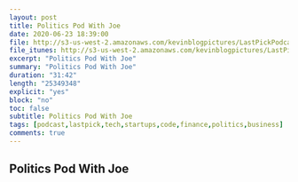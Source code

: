 ```yaml
---
layout: post
title: Politics Pod With Joe
date: 2020-06-23 18:39:00
file: http://s3-us-west-2.amazonaws.com/kevinblogpictures/LastPickPodcastE10.mp3
file_itunes: http://s3-us-west-2.amazonaws.com/kevinblogpictures/LastPickPodcastE10.m4a
excerpt: "Politics Pod With Joe"
summary: "Politics Pod With Joe"
duration: "31:42"
length: "25349348"
explicit: "yes"
block: "no"
toc: false
subtitle: Politics Pod With Joe
tags: [podcast,lastpick,tech,startups,code,finance,politics,business]
comments: true
---
```


## Politics Pod With Joe
